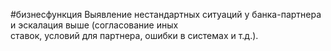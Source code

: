 #бизнесфункция 
Выявление нестандартных ситуаций у банка-партнера и эскалация выше (согласование иных  
ставок, условий для партнера, ошибки в системах и т.д.).